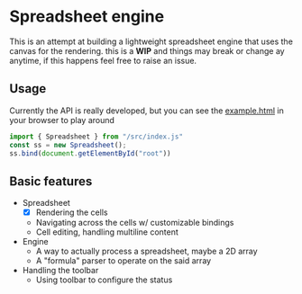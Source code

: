 # Spreadsheet engine

This is an attempt at building a lightweight spreadsheet engine that uses the canvas for the rendering.
this is a **WIP** and things may break or change ay anytime, if this happens feel free to raise an issue.

## Usage

Currently the API is really developed, but you can see the [example.html](./example.html) in your browser to play around

```javascript
import { Spreadsheet } from "/src/index.js"
const ss = new Spreadsheet();
ss.bind(document.getElementById("root"))
```

## Basic features

-  Spreadsheet 
    - [X] Rendering the cells
    - Navigating across the cells w/ customizable bindings 
    - Cell editing, handling multiline content
- Engine
  - A way to actually process a spreadsheet, maybe a 2D array
  - A "formula" parser to operate on the said array
-  Handling the toolbar
    - Using toolbar to configure the status
